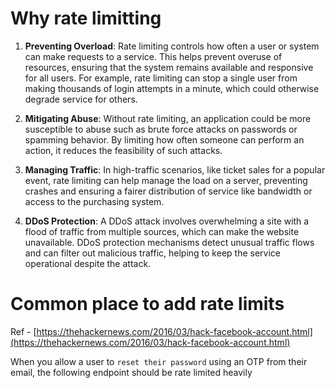 
# Why rate limitting

1.  **Preventing Overload**: Rate limiting controls how often a user or system can make requests to a service. This helps prevent overuse of resources, ensuring that the system remains available and responsive for all users. For example, rate limiting can stop a single user from making thousands of login attempts in a minute, which could otherwise degrade service for others.

2.  **Mitigating Abuse**: Without rate limiting, an application could be more susceptible to abuse such as brute force attacks on passwords or spamming behavior. By limiting how often someone can perform an action, it reduces the feasibility of such attacks.

3.  **Managing Traffic**: In high-traffic scenarios, like ticket sales for a popular event, rate limiting can help manage the load on a server, preventing crashes and ensuring a fairer distribution of service like bandwidth or access to the purchasing system.

4.  **DDoS Protection**: A DDoS attack involves overwhelming a site with a flood of traffic from multiple sources, which can make the website unavailable. DDoS protection mechanisms detect unusual traffic flows and can filter out malicious traffic, helping to keep the service operational despite the attack.

# Common place to add rate limits

Ref - [https://thehackernews.com/2016/03/hack-facebook-account.html](https://thehackernews.com/2016/03/hack-facebook-account.html)

When you allow a user to `reset their password` using an OTP from their email, the following endpoint should be rate limited heavily